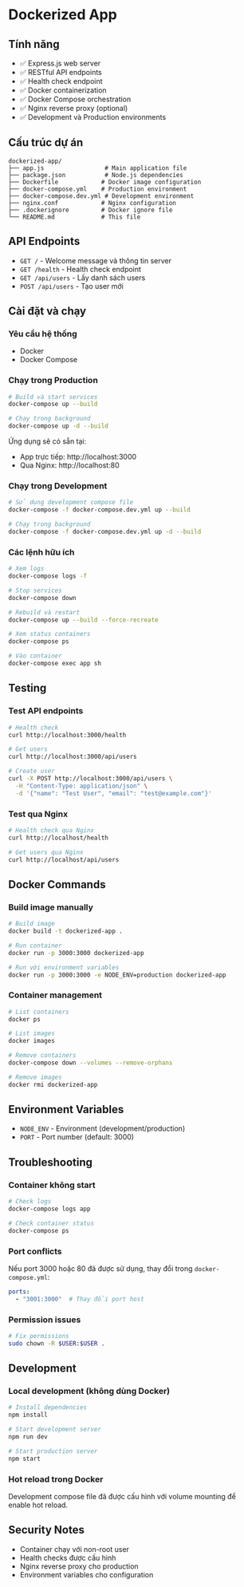 # Dockerized App

## Tính năng

- ✅ Express.js web server
- ✅ RESTful API endpoints
- ✅ Health check endpoint
- ✅ Docker containerization
- ✅ Docker Compose orchestration
- ✅ Nginx reverse proxy (optional)
- ✅ Development và Production environments

## Cấu trúc dự án

```
dockerized-app/
├── app.js                 # Main application file
├── package.json           # Node.js dependencies
├── Dockerfile            # Docker image configuration
├── docker-compose.yml    # Production environment
├── docker-compose.dev.yml # Development environment
├── nginx.conf            # Nginx configuration
├── .dockerignore         # Docker ignore file
└── README.md             # This file
```

## API Endpoints

- `GET /` - Welcome message và thông tin server
- `GET /health` - Health check endpoint
- `GET /api/users` - Lấy danh sách users
- `POST /api/users` - Tạo user mới

## Cài đặt và chạy

### Yêu cầu hệ thống

- Docker
- Docker Compose

### Chạy trong Production

```bash
# Build và start services
docker-compose up --build

# Chạy trong background
docker-compose up -d --build
```

Ứng dụng sẽ có sẵn tại:
- App trực tiếp: http://localhost:3000
- Qua Nginx: http://localhost:80

### Chạy trong Development

```bash
# Sử dụng development compose file
docker-compose -f docker-compose.dev.yml up --build

# Chạy trong background
docker-compose -f docker-compose.dev.yml up -d --build
```

### Các lệnh hữu ích

```bash
# Xem logs
docker-compose logs -f

# Stop services
docker-compose down

# Rebuild và restart
docker-compose up --build --force-recreate

# Xem status containers
docker-compose ps

# Vào container
docker-compose exec app sh
```

## Testing

### Test API endpoints

```bash
# Health check
curl http://localhost:3000/health

# Get users
curl http://localhost:3000/api/users

# Create user
curl -X POST http://localhost:3000/api/users \
  -H "Content-Type: application/json" \
  -d '{"name": "Test User", "email": "test@example.com"}'
```

### Test qua Nginx

```bash
# Health check qua Nginx
curl http://localhost/health

# Get users qua Nginx
curl http://localhost/api/users
```

## Docker Commands

### Build image manually

```bash
# Build image
docker build -t dockerized-app .

# Run container
docker run -p 3000:3000 dockerized-app

# Run với environment variables
docker run -p 3000:3000 -e NODE_ENV=production dockerized-app
```

### Container management

```bash
# List containers
docker ps

# List images
docker images

# Remove containers
docker-compose down --volumes --remove-orphans

# Remove images
docker rmi dockerized-app
```

## Environment Variables

- `NODE_ENV` - Environment (development/production)
- `PORT` - Port number (default: 3000)

## Troubleshooting

### Container không start

```bash
# Check logs
docker-compose logs app

# Check container status
docker-compose ps
```

### Port conflicts

Nếu port 3000 hoặc 80 đã được sử dụng, thay đổi trong `docker-compose.yml`:

```yaml
ports:
  - "3001:3000"  # Thay đổi port host
```

### Permission issues

```bash
# Fix permissions
sudo chown -R $USER:$USER .
```

## Development

### Local development (không dùng Docker)

```bash
# Install dependencies
npm install

# Start development server
npm run dev

# Start production server
npm start
```

### Hot reload trong Docker

Development compose file đã được cấu hình với volume mounting để enable hot reload.

## Security Notes

- Container chạy với non-root user
- Health checks được cấu hình
- Nginx reverse proxy cho production
- Environment variables cho configuration